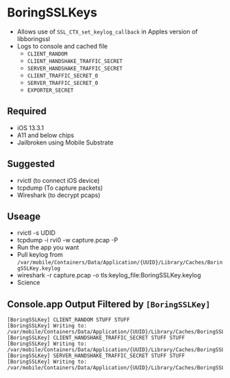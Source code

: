 # BoringSSLKeys
- Allows use of `SSL_CTX_set_keylog_callback` in Apples version of libboringssl
- Logs to console and cached file
    - `CLIENT_RANDOM` 
    - `CLIENT_HANDSHAKE_TRAFFIC_SECRET` 
    - `SERVER_HANDSHAKE_TRAFFIC_SECRET` 
    - `CLIENT_TRAFFIC_SECRET_0` 
    - `SERVER_TRAFFIC_SECRET_0` 
    - `EXPORTER_SECRET`

Required
----------
- iOS 13.3.1
- A11 and below chips
- Jailbroken using Mobile Substrate

Suggested
----------
- rvictl (to connect iOS device)
- tcpdump (To capture packets)
- Wireshark (to decrypt pcaps)

Useage
----------
- rvictl -s UDID
- tcpdump -i rvi0 -w capture.pcap -P
- Run the app you want
- Pull keylog from `/var/mobile/Containers/Data/Application/{UUID}/Library/Caches/BoringSSLKey.keylog`
- wireshark -r capture.pcap -o tls:keylog_file:BoringSSLKey.keylog
- Science

Console.app Output Filtered by `[BoringSSLKey]`
----------
```
[BoringSSLKey] CLIENT_RANDOM STUFF STUFF
[BoringSSLKey] Writing to: /var/mobile/Containers/Data/Application/{UUID}/Library/Caches/BoringSSLKey.keylog
[BoringSSLKey] CLIENT_HANDSHAKE_TRAFFIC_SECRET STUFF STUFF
[BoringSSLKey] Writing to: /var/mobile/Containers/Data/Application/{UUID}/Library/Caches/BoringSSLKey.keylog
[BoringSSLKey] SERVER_HANDSHAKE_TRAFFIC_SECRET STUFF STUFF
[BoringSSLKey] Writing to: /var/mobile/Containers/Data/Application/{UUID}/Library/Caches/BoringSSLKey.keylog

```
